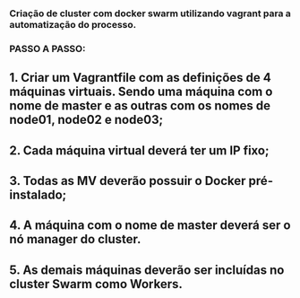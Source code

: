### Criação de cluster com docker swarm utilizando vagrant para a automatização do processo. 

### PASSO A PASSO:

## 1. Criar um Vagrantfile com as definições de 4 máquinas virtuais. Sendo uma máquina com o nome de master e as outras com os nomes de node01, node02 e node03; 
## 2. Cada máquina virtual deverá ter um IP fixo; 
## 3. Todas as MV deverão possuir o Docker pré-instalado; 
## 4. A máquina com o nome de master deverá ser o nó manager do cluster. 
## 5. As demais máquinas deverão ser incluídas no cluster Swarm como Workers. 
